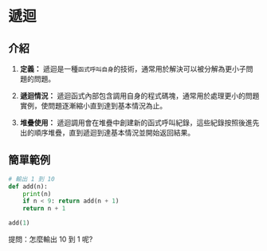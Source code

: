 # 遞迴

## 介紹

1. **定義：** 遞迴是一種`函式呼叫自身`的技術，通常用於解決可以被分解為更小子問題的問題。
  
2. **遞迴情況：** 遞迴函式內部包含調用自身的程式碼塊，通常用於處理更小的問題實例，使問題逐漸縮小直到達到基本情況為止。
  
3. **堆疊使用：** 遞迴調用會在堆疊中創建新的函式呼叫紀錄，這些紀錄按照後進先出的順序堆疊，直到遞迴到達基本情況並開始返回結果。

## 簡單範例
```python
# 輸出 1 到 10
def add(n):
    print(n)
    if n < 9: return add(n + 1)
    return n + 1

add(1)
```
提問：怎麼輸出 10 到 1 呢?